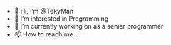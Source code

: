 - 👋 Hi, I’m @TekyMan
- 👀 I’m interested in Programming
- 🌱 I’m currently working on as a senier programmer
- 📫 How to reach me ...

<!---
TekyMan/TekyMan is a ✨ special ✨ repository because its `README.md` (this file) appears on your GitHub profile.
You can click the Preview link to take a look at your changes.
--->
